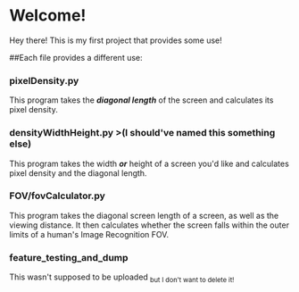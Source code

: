 # Welcome!
 
Hey there! This is my first project that provides some use!

##Each file provides a different use:

### pixelDensity.py

This program takes the **_diagonal length_** of the screen and calculates its pixel density.

### densityWidthHeight.py >(I should've named this something else)

This program takes the width **_or_** height of a screen you'd like and calculates pixel density and the diagonal length.

### FOV/fovCalculator.py

This program takes the diagonal screen length of a screen, as well as the viewing distance. It then calculates whether the screen falls within the outer limits of a human's Image Recognition FOV.



### feature_testing_and_dump

This wasn't supposed to be uploaded <sub>but I don't want to delete it!</sub>
